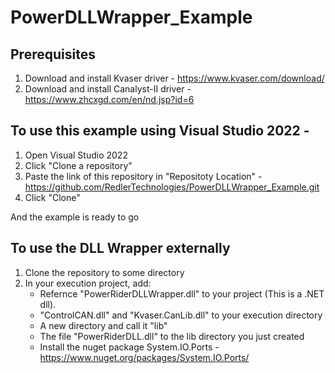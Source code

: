# PowerDLLWrapper_Example
## Prerequisites
1. Download and install Kvaser driver - https://www.kvaser.com/download/
2. Download and install Canalyst-II driver - https://www.zhcxgd.com/en/nd.jsp?id=6

## To use this example using Visual Studio 2022 - 
1. Open Visual Studio 2022
2. Click "Clone a repository"
3. Paste the link of this repository in "Repositoty Location" - https://github.com/RedlerTechnologies/PowerDLLWrapper_Example.git
4. Click "Clone"

And the example is ready to go

## To use the DLL Wrapper externally
1. Clone the repository to some directory
2. In your execution project, add:
   + Refernce "PowerRiderDLLWrapper.dll" to your project (This is a .NET dll).  
   + "ControlCAN.dll" and "Kvaser.CanLib.dll" to your execution directory
   + A new directory and call it "lib"
   + The file "PowerRiderDLL.dll" to the lib directory you just created
   + Install the nuget package System.IO.Ports - https://www.nuget.org/packages/System.IO.Ports/
